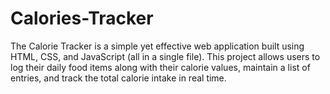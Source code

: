 # Calories-Tracker
The Calorie Tracker is a simple yet effective web application built using HTML, CSS, and JavaScript (all in a single file). This project allows users to log their daily food items along with their calorie values, maintain a list of entries, and track the total calorie intake in real time.

